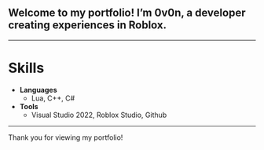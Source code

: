 ## Welcome to my portfolio! I’m 0v0n, a developer creating experiences in Roblox.

---

# Skills

- **Languages**
    - Lua, C++, C#
- **Tools**
    - Visual Studio 2022, Roblox Studio, Github

---

Thank you for viewing my portfolio!
